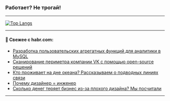 ### Работает? Не трогай!

---
<!--
#### 🛠️ Technical stack:

![Java](https://img.shields.io/badge/Java-informational?logo=Oracle&style=flat&logoColor=white&color=FF4500)
![Kotlin](https://img.shields.io/badge/Kotlin-informational?logo=Kotlin&style=flat&logoColor=white&color=774D97)
![TS](https://img.shields.io/badge/TypeScript-informational?logo=typeScript&style=flat&logoColor=black&color=017acc)
![Python](https://img.shields.io/badge/Python-informational?logo=Python&style=flat&logoColor=black&color=ffdd54) <br>
![Spring](https://img.shields.io/badge/Spring-informational?logo=Spring&style=flat&logoColor=white&color=6DB33F) 
![SpringBoot](https://img.shields.io/badge/SpringBoot-informational?logo=SpringBoot&style=flat&logoColor=white&color=6DB33F)
![Nest](https://img.shields.io/badge/NestJS-informational?logo=NestJS&style=flat&logoColor=white&color=E0234E) 
![NodeJS](https://img.shields.io/badge/NodeJS-informational?logo=node.js&style=flat&logoColor=white&color=70A760)<br>
![PostgreSQL](https://img.shields.io/badge/PostgreSQL-informational?logo=PostgreSQL&style=flat&logoColor=white&color=DAA520)
![MongoDB](https://img.shields.io/badge/MongoDB-informational?logo=MongoDB&style=flat&logoColor=white&color=870000)
![Apache](https://img.shields.io/badge/Apache-informational?logo=apache&style=flat&logoColor=white&color=f74e28)

___ 
-->

<!--- #### 🛠️ : --->

[![Top Langs](https://github-readme-stats-82jvfl3w3-advtsettinggmailcoms-projects.vercel.app/api/top-langs/?username=zloylis&langs_count=10&hide_title=true&title_color=e6edf3&size_weight=0.5&count_weight=0.5&layout=compact&hide_progress=true&hide_border=true&theme=dracula)](https://github.com/zloylis)

<!---


####  :octocat:&nbsp;&nbsp; Статистика:

![GitHub stats](https://github-readme-stats-u2qms2cxw-advtsettinggmailcoms-projects.vercel.app/api?username=zloylis&show_icons=true&hide_border=true&theme=dracula&title_color=e6edf3&include_all_commits=true&count_private=true&hide_rank=false&hide_title=true&rank_icon=github)
-->
---

#### 💬 Свежее с habr.com:

<!-- BLOG-POST-LIST:START -->
- [Разработка пользовательских агрегатных функций для аналитики в MySQL](https://habr.com/ru/companies/otus/articles/886424/?utm_source=habrahabr&utm_medium=rss&utm_campaign=886424)
- [Сканирование периметра компании VK с помощью open-source решений](https://habr.com/ru/companies/vk/articles/885976/?utm_source=habrahabr&utm_medium=rss&utm_campaign=885976)
- [Кто проживает на дне океана? Рассказываем о подводных линиях связи](https://habr.com/ru/companies/selectel/articles/886326/?utm_source=habrahabr&utm_medium=rss&utm_campaign=886326)
- [Почему дизайнер = инженер](https://habr.com/ru/companies/ru_mts/articles/886106/?utm_source=habrahabr&utm_medium=rss&utm_campaign=886106)
- [Сколько денег теряет бизнес из-за плохого дизайна? Мы посчитали](https://habr.com/ru/companies/surfstudio/articles/886134/?utm_source=habrahabr&utm_medium=rss&utm_campaign=886134)
<!-- BLOG-POST-LIST:END -->

---
